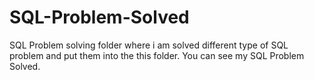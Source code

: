 # SQL-Problem-Solved
SQL Problem solving folder where i am solved  different type of SQL problem and put them into the this folder. You can see my SQL Problem Solved.
